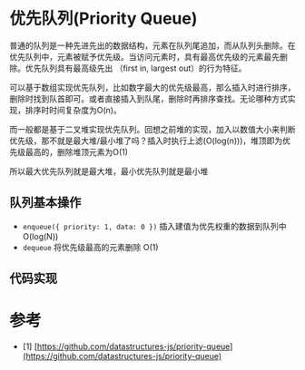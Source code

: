 # 优先队列(Priority Queue)
普通的队列是一种先进先出的数据结构，元素在队列尾追加，而从队列头删除。在优先队列中，元素被赋予优先级。当访问元素时，具有最高优先级的元素最先删除。优先队列具有最高级先出 （first in, largest out）的行为特征。

可以基于数组实现优先队列，比如数字最大的优先级最高，那么插入时进行排序，删除时找到队首即可。或者直接插入到队尾，删除时再排序查找。无论哪种方式实现，排序时时间复杂度为O(n)。

而一般都是基于二叉堆实现优先队列。回想之前堆的实现，加入以数值大小来判断优先级，那不就是最大堆/最小堆了吗？插入时执行上滤(O(log(n)))，堆顶即为优先级最高的，删除堆顶元素为O(1)

所以最大优先队列就是最大堆，最小优先队列就是最小堆

## 队列基本操作
* `enqueue({ priority: 1, data: 0 })` 插入建值为优先权重的数据到队列中 O(log(N))
* `dequeue` 将优先级最高的元素删除 O(1)

## 代码实现

# 参考
- [1] [https://github.com/datastructures-js/priority-queue](https://github.com/datastructures-js/priority-queue)